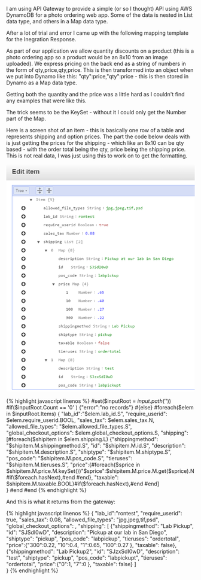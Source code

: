 ---
---
I am using API Gateway to provide a simple (or so I thought) API using AWS DynamoDB for a photo ordering web app. Some of the data is nested in List data type, and others in a Map data type.

After a lot of trial and error I came up with the following mapping template for the Inegration Response.

As part of our application we allow quantity discounts on a product (this is a photo ordering app so a product would be an 8x10 from an image uploaded). We express pricing on the back end as a string of numbers in the form of qty,price,qty,price. This is then transformed into an object when we put into Dynamo like this: "qty":price,"qty":price - this is then stored in Dynamo as a Map data type.

Getting both the quantity and the price was a little hard as I couldn't find any examples that were like this.

The trick seems to be the KeySet - without it I could only get the Number part of the Map.

Here is a screen shot of an item - this is basically one row of a table and represents shipping and option prices. The part the code below deals with is just getting the prices for the shipping - which like an 8x10 can be qty based - with the order total being the qty, price being the shipping price. This is not real data, I was just using this to work on to get the formatting.

![DynamoDB screenshot of an item with Map data type](/assets/images/dynamodb-api-mapping-template-map-type.png)

{% highlight javascript linenos %}
#set($inputRoot = $input.path('$'))
#if($inputRoot.Count == '0' ) {"error":"no records"} #{else} 
#foreach($elem in $inputRoot.Items) 
{
   "lab_id":"$elem.lab_id.S",
   "require_userid": $elem.require_userid.BOOL,
   "sales_tax": $elem.sales_tax.N,
   "allowed_file_types": "$elem.allowed_file_types.S",
    "global_checkout_options": $elem.global_checkout_options.S,
    "shipping": [#foreach($shipitem in $elem.shipping.L)
    {"shippingmethod": "$shipitem.M.shippingmethod.S",
    "id": "$shipitem.M.id.S",
    "description": "$shipitem.M.description.S",
    "shiptype": "$shipitem.M.shiptype.S",
    "pos_code": "$shipitem.M.pos_code.S",
    "tieruses": "$shipitem.M.tieruses.S",
    "price":{#foreach($sprice in $shipitem.M.price.M.keySet())"$sprice":$shipitem.M.price.M.get($sprice).N#if($foreach.hasNext),#end #end},
    "taxable": $shipitem.M.taxable.BOOL}#if($foreach.hasNext),#end #end]   
} #end #end
{% endhighlight %}

And this is what it returns from the gateway:

{% highlight javascript linenos %}
{
   "lab_id":"rontest",
   "require_userid": true,
   "sales_tax": 0.08,
   "allowed_file_types": "jpg,jpeg,tif,psd",
    "global_checkout_options": ,
    "shipping": [    {"shippingmethod": "Lab Pickup",
    "id": "SJSdI0wD",
    "description": "Pickup at our lab in San Diego",
    "shiptype": "pickup",
    "pos_code": "labpickup",
    "tieruses": "ordertotal",
    "price":{"300":0.22, "10":0.4, "1":0.65, "100":0.27 },
    "taxable": false},     {"shippingmethod": "Lab Pickup2",
    "id": "SJzxSdI0wD",
    "description": "test",
    "shiptype": "pickup",
    "pos_code": "labpickupt",
    "tieruses": "ordertotal",
    "price":{"0":1, "7":0 },
    "taxable": false} ]   
}
{% endhighlight %}
